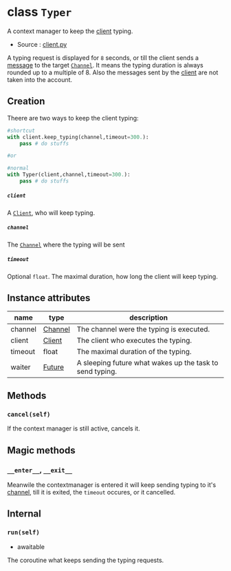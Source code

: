 # class `Typer`

A context manager to keep the [client](Client.md) typing.

- Source : [client.py](https://github.com/HuyaneMatsu/hata/blob/master/hata/discord/client.py)

A typing request is displayed for `8` seconds, or till the client sends a
[message](Message.md) to the target [`Channel`](CHANNEL_TYPES.md). It means
the typing duration is always rounded up to a multiple of 8. Also the messages
sent by the [client](Client.md) are not taken into the account.

## Creation

Theere are two ways to keep the client typing:

```py
#shortcut
with client.keep_typing(channel,timeout=300.):
    pass # do stuffs

#or

#normal
with Typer(client,channel,timeout=300.):
    pass # do stuffs
```

##### `client`

A [`Client`](Client.md), who will keep typing.

##### `channel`

The [`Channel`](CHANNEL_TYPES.md) where the typing will be sent

##### `timeout`

Optional `float`. The maximal duration, how long the client will keep typing.

## Instance attributes

| name      | type                          | description                                               |
|-----------|-------------------------------|-----------------------------------------------------------|
| channel   | [Channel](CHANNEL_TYPES.md)   | The channel were the typing is executed.                  |
| client    | [Client](Client.md)           | The client who executes the typing.                       |
| timeout   | float                         | The maximal duration of the typing.                       |
| waiter    | [Future](Future.md)           | A sleeping future what wakes up the task to send typing.  |

## Methods

### `cancel(self)`

If the context manager is still active, cancels it.

## Magic methods

### `__enter__`, `__exit__`

Meanwile the contextmanager is entered it will keep sending typing to it's
[channel](CHANNEL_TYPES.md), till it is exited, the `timeout` occures, or it
cancelled.

## Internal

### `run(self)`

- awaitable

The coroutine what keeps sending the typing requests.




